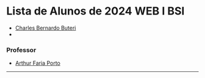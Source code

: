 
# Lista de Alunos de 2024 WEB I BSI

- [Charles Bernardo Buteri](https://github.com/Charles196)
- 
### Professor

- [Arthur Faria Porto](https://github.com/arthurfporto)


---

[comment]: <> (INSTRUÇÕES >>> Coloque abaixo o seu nome completo e o link para o seu github, com base no exemplo do que fiz no nome do professor)
